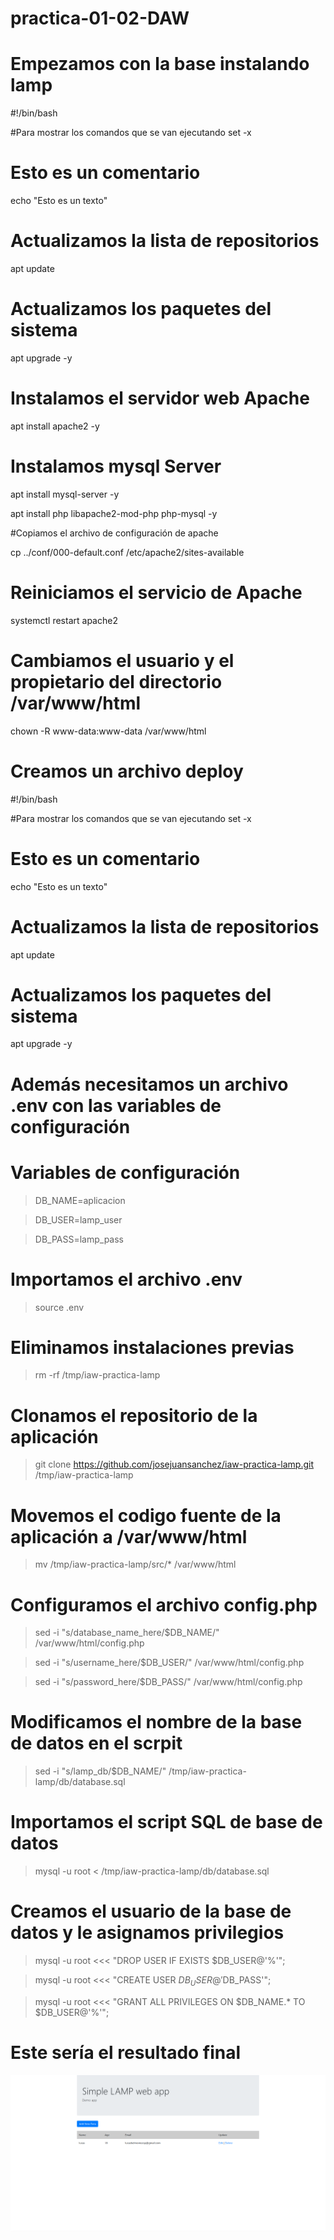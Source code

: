 # practica-01-02-DAW

# Empezamos con la base instalando lamp

#!/bin/bash

#Para mostrar los comandos que se van ejecutando
set -x

# Esto es un comentario

echo "Esto es un texto"

# Actualizamos la lista de repositorios
apt update

# Actualizamos los paquetes del sistema

apt upgrade -y

# Instalamos el servidor web Apache

apt install apache2 -y


# Instalamos mysql Server

apt install mysql-server -y


apt install php libapache2-mod-php php-mysql -y

#Copiamos el archivo de configuración de apache

cp ../conf/000-default.conf /etc/apache2/sites-available

# Reiniciamos el servicio de Apache
systemctl restart apache2

# Cambiamos el usuario y el propietario del directorio /var/www/html

chown -R www-data:www-data /var/www/html

# Creamos un archivo deploy

#!/bin/bash

#Para mostrar los comandos que se van ejecutando
set -x

# Esto es un comentario

echo "Esto es un texto"

# Actualizamos la lista de repositorios
apt update

# Actualizamos los paquetes del sistema

apt upgrade -y


# Además necesitamos un archivo .env con las variables de configuración

# Variables de configuración

>DB_NAME=aplicacion

>DB_USER=lamp_user

>DB_PASS=lamp_pass

# Importamos el archivo .env

>source .env

# Eliminamos instalaciones previas

>rm -rf /tmp/iaw-practica-lamp

# Clonamos el repositorio de la aplicación

>git clone https://github.com/josejuansanchez/iaw-practica-lamp.git /tmp/iaw-practica-lamp

# Movemos el codigo fuente de la aplicación a /var/www/html

>mv /tmp/iaw-practica-lamp/src/* /var/www/html

# Configuramos el archivo config.php

>sed -i "s/database_name_here/$DB_NAME/" /var/www/html/config.php

>sed -i "s/username_here/$DB_USER/" /var/www/html/config.php

>sed -i "s/password_here/$DB_PASS/" /var/www/html/config.php

# Modificamos el nombre de la base de datos en el scrpit

>sed -i "s/lamp_db/$DB_NAME/" /tmp/iaw-practica-lamp/db/database.sql

# Importamos el script SQL de base de datos

>mysql -u root < /tmp/iaw-practica-lamp/db/database.sql

# Creamos el usuario de la base de datos y le asignamos privilegios
>mysql -u root <<< "DROP USER IF EXISTS $DB_USER@'%'";

>mysql -u root <<< "CREATE USER $DB_USER@'%' IDENTIFIED BY '$DB_PASS'";

>mysql -u root <<< "GRANT ALL PRIVILEGES ON $DB_NAME.* TO $DB_USER@'%'";

# Este sería el resultado final

![Resultado final interactivo](/imagen/resultado.png)